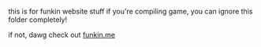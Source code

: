 this is for funkin website stuff
if you're compiling game, you can ignore this folder completely!

if not, dawg check out [funkin.me](https://funkin.me)
